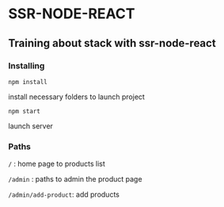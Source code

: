 # SSR-NODE-REACT

## Training about stack with ssr-node-react

### Installing

`npm install`

install necessary folders to launch project

`npm start`

launch server

### Paths

`/` : home page to products list

`/admin` : paths to admin the product page

`/admin/add-product`: add products
